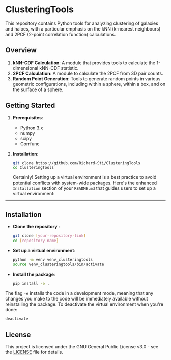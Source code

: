 # ClusteringTools

This repository contains Python tools for analyzing clustering of galaxies and haloes, with a particular emphasis on the kNN (k-nearest neighbours) and 2PCF (2-point correlation function) calculations.

## Overview

1. **kNN-CDF Calculation**: A module that provides tools to calculate the 1-dimensional kNN-CDF statistic.
2. **2PCF Calculation**: A module to calculate the 2PCF from 3D pair counts.
3. **Random Point Generation**: Tools to generate random points in various geometric configurations, including within a sphere, within a box, and on the surface of a sphere.

## Getting Started

1. **Prerequisites**:
   - Python 3.x
   - numpy
   - scipy
   - Corrfunc

2. **Installation**:
   ```bash
   git clone https://github.com/Richard-Sti/ClusteringTools
   cd ClusteringTools
   ```


   Certainly! Setting up a virtual environment is a best practice to avoid potential conflicts with system-wide packages. Here's the enhanced `Installation` section of your `README.md` that guides users to set up a virtual environment:

---

## Installation

   - **Clone the repository** :
      ```bash
      git clone [your-repository-link]
      cd [repository-name]
      ```

   - **Set up a virtual environment**:
     ```bash
     python -m venv venv_clusteringtools
     source venv_clusteringtools/bin/activate
     ```

   - **Install the package**:
     ```bash
     pip install -e .
     ```

The flag `-e` installs the code in a development mode, meaning that any changes you make to the code will be immediately available without reinstalling the package. To deactivate the virtual environment when you're done:
   ```bash
   deactivate
   ```

## License

This project is licensed under the GNU General Public License v3.0 - see the [LICENSE](LICENSE) file for details.
